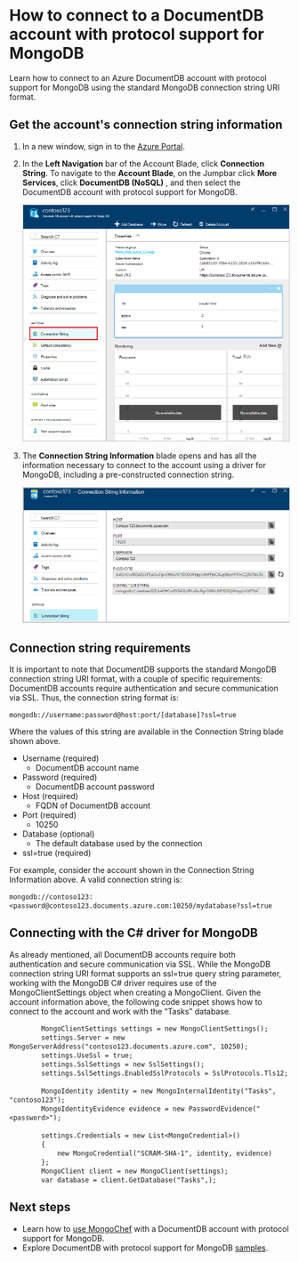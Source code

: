 <properties 
    pageTitle="Connect to a DocumentDB account with protocol support for MongoDB | Microsoft Azure" 
    description="Learn how to connect to a DocumentDB account with protocol support for MongoDB, now available for preview. Connect by using your MongoDB connection string." 
    keywords="mongodb connection string"
    services="documentdb" 
    authors="AndrewHoh" 
    manager="jhubbard" 
    editor="" 
    documentationCenter=""/>

<tags 
    ms.service="documentdb" 
    ms.workload="data-services" 
    ms.tgt_pltfrm="na" 
    ms.devlang="na" 
    ms.topic="article" 
    ms.date="08/23/2016" 
    ms.author="anhoh"/>

# <a name="how-to-connect-to-a-documentdb-account-with-protocol-support-for-mongodb"></a>How to connect to a DocumentDB account with protocol support for MongoDB

Learn how to connect to an Azure DocumentDB account with protocol support for MongoDB using the standard MongoDB connection string URI format.  

## <a name="get-the-accounts-connection-string-information"></a>Get the account's connection string information

1. In a new window, sign in to the [Azure Portal](https://portal.azure.com).
2. In the **Left Navigation** bar of the Account Blade, click **Connection String**. To navigate to the **Account Blade**, on the Jumpbar click **More Services**, click **DocumentDB (NoSQL)** , and then select the DocumentDB account with protocol support for MongoDB.

    ![Screen shot of the All Settings blade](./media/documentdb-connect-mongodb-account/SettingsBlade.png)

3. The **Connection String Information** blade opens and has all the information necessary to connect to the account using a driver for MongoDB, including a pre-constructed connection string.

    ![Screen shot of the connection string blade](./media/documentdb-connect-mongodb-account/ConnectionStringBlade.png)

## <a name="connection-string-requirements"></a>Connection string requirements

It is important to note that DocumentDB supports the standard MongoDB connection string URI format, with a couple of specific requirements: DocumentDB accounts require authentication and secure communication via SSL.  Thus, the connection string format is:

    mongodb://username:password@host:port/[database]?ssl=true

Where the values of this string are available in the Connection String blade shown above.

- Username (required)
    - DocumentDB account name
- Password (required)
    - DocumentDB account password
- Host (required)
    - FQDN of DocumentDB account
- Port (required)
    - 10250
- Database (optional)
    - The default database used by the connection
- ssl=true (required)

For example, consider the account shown in the Connection String Information above.  A valid connection string is:
    
    mongodb://contoso123:<password@contoso123.documents.azure.com:10250/mydatabase?ssl=true

## <a name="connecting-with-the-c-driver-for-mongodb"></a>Connecting with the C# driver for MongoDB
As already mentioned, all DocumentDB accounts require both authentication and secure communication via SSL. While the MongoDB connection string URI format supports an ssl=true query string parameter, working with the MongoDB C# driver requires use of the MongoClientSettings object when creating a MongoClient.  Given the account information above, the following code snippet shows how to connect to the account and work with the “Tasks” database.

            MongoClientSettings settings = new MongoClientSettings();
            settings.Server = new MongoServerAddress("contoso123.documents.azure.com", 10250);
            settings.UseSsl = true;
            settings.SslSettings = new SslSettings();
            settings.SslSettings.EnabledSslProtocols = SslProtocols.Tls12;

            MongoIdentity identity = new MongoInternalIdentity("Tasks", "contoso123");
            MongoIdentityEvidence evidence = new PasswordEvidence("<password>");

            settings.Credentials = new List<MongoCredential>()
            {
                new MongoCredential("SCRAM-SHA-1", identity, evidence)
            };
            MongoClient client = new MongoClient(settings);
            var database = client.GetDatabase("Tasks",);
    

## <a name="next-steps"></a>Next steps


- Learn how to [use MongoChef](documentdb-mongodb-mongochef.md) with a DocumentDB account with protocol support for MongoDB.
- Explore DocumentDB with protocol support for MongoDB [samples](documentdb-mongodb-samples.md).

 
